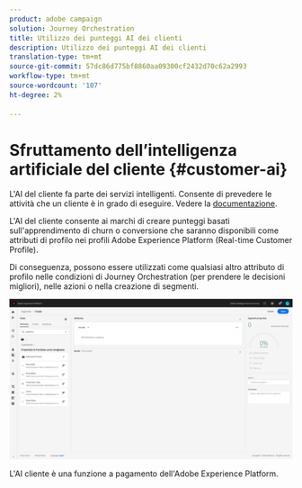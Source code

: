 ```yaml
---
product: adobe campaign
solution: Journey Orchestration
title: Utilizzo dei punteggi AI dei clienti
description: Utilizzo dei punteggi AI dei clienti
translation-type: tm+mt
source-git-commit: 57dc86d775bf8860aa09300cf2432d70c62a2993
workflow-type: tm+mt
source-wordcount: '107'
ht-degree: 2%

---
```



# Sfruttamento dell’intelligenza artificiale del cliente {#customer-ai}

L&#39;AI del cliente fa parte dei servizi intelligenti. Consente di prevedere le attività che un cliente è in grado di eseguire. Vedere la [documentazione](https://docs.adobe.com/content/help/en/experience-platform/intelligent-services/customer-ai/overview.html).

L&#39;AI del cliente consente ai marchi di creare punteggi basati sull&#39;apprendimento di churn o conversione che saranno disponibili come attributi di profilo nei profili Adobe Experience Platform (Real-time Customer Profile).

Di conseguenza, possono essere utilizzati come qualsiasi altro attributo di profilo nelle condizioni di  Journey Orchestration (per prendere le decisioni migliori), nelle azioni o nella creazione di segmenti.

![](../assets/customer-ai.png)

L&#39;AI cliente è una funzione a pagamento dell&#39;Adobe Experience Platform.


